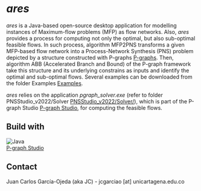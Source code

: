 # _ares_

_ares_ is a Java-based open-source desktop application for modelling instances of Maximum-flow problems (MFP) as flow networks. Also, _ares_ provides a process for computing not only the optimal, but also sub-optimal feasible flows. In such process, algorithm MFP2PNS transforms a given MFP-based flow network into a Process-Network Synthesis (PNS) problem depicted by a structure constructed with P-graphs [P-graphs](https://p-graph.org/). Then, algorithm ABB (Accelerated Branch and Bound) of the P-graph framework take this structure and its underlying constrains as inputs and identify the optimal and sub-optimal flows. Several examples can be downloaded from the folder Examples [Examples](https://github.com/j-c-garciao/ares/blob/main/Examples/).

_ares_ relies on the application _pgraph_solver.exe_ (refer to folder PNSStudio_v2022/Solver [PNSStudio_v2022/Solver/](https://github.com/j-c-garciao/ares/blob/main/PNSStudio_v2022/Solver/)), which is part of the P-graph Studio [P-graph Studio](https://p-graph.org/downloads/), for computing the feasible flows.

## Build with

![Java](https://img.shields.io/badge/java-%23ED8B00.svg?style=for-the-badge&logo=openjdk&logoColor=white)
<br>
[P-graph Studio](https://p-graph.org/downloads/)

## Contact

Juan Carlos García-Ojeda (aka JC) - jcgarciao [at] unicartagena.edu.co

